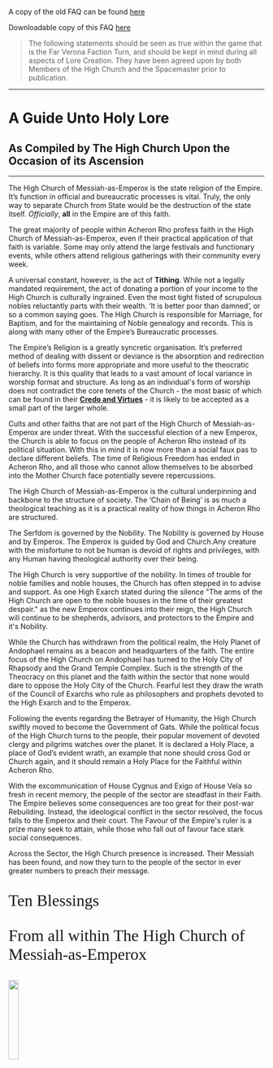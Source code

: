 <link href="https://fonts.googleapis.com/css?family=Great+Vibes&display=swap" rel="stylesheet">

A copy of the old FAQ can be found <a href="FAQ/FAQOld" target="_blank">here</a>

Downloadable copy of this FAQ <a href="Documents/AGuideUntoHolyLore.pdf" target="_blank">here</a>

<blockquote>The following statements should be seen as true within the game that is the Far Verona Faction Turn, and should be kept in mind during all aspects of Lore Creation. They have been agreed upon by both Members of the High Church and the Spacemaster prior to publication.</blockquote>

<hr />

# A Guide Unto Holy Lore

## As Compiled by The High Church Upon the Occasion of its Ascension

<hr />

The High Church of Messiah-as-Emperox is the state religion of the Empire. It’s function in official and bureaucratic processes is vital. Truly, the only way to separate Church from State would be the destruction of the state itself. *Officially*, __all__ in the Empire are of this faith.

The great majority of people within Acheron Rho profess faith in the High Church of Messiah-as-Emperox, even if their practical application of that faith is variable. Some may only attend the large festivals and functionary events, while others attend religious gatherings with their community every week.

A universal constant, however, is the act of __Tithing__. While not a legally mandated requirement, the act of donating a portion of your income to the High Church is culturally ingrained. Even the most tight fisted of scrupulous nobles reluctantly parts with their wealth. ‘It is better poor than damned’, or so a common saying goes. The High Church is responsible for Marriage, for Baptism, and for the maintaining of Noble genealogy and records. This is along with many other of the Empire’s Bureaucratic processes.  

The Empire’s Religion is a greatly syncretic organisation. It’s preferred method of dealing with dissent or deviance is the absorption and redirection of beliefs into forms more appropriate and more useful to the theocratic hierarchy. It is this quality that leads to a vast amount of local variance in worship format and structure. As long as an individual's form of worship does not contradict the core tenets of the Church - the most basic of which can be found in their [__Credo and Virtues__](https://highchurch.space/credo.html) - it is likely to be accepted as a small part of the larger whole.

Cults and other faiths that are not part of the High Church of Messiah-as-Emperox are under threat. With the successful election of a new Emperox, the Church is able to focus on the people of Acheron Rho instead of its political situation. With this in mind it is now more than a social faux pas to declare different beliefs. The time of Religious Freedom has ended in Acheron Rho, and all those who cannot allow themselves to be absorbed into the Mother Church face potentially severe repercussions. 

The High Church of Messiah-as-Emperox is the cultural underpinning and backbone to the structure of society. The ‘Chain of Being’ is as much a theological teaching as it is a practical reality of how things in Acheron Rho are structured.

The Serfdom is governed by the Nobility. The Nobility is governed by House and by Emperox. The Emperox is guided by God and Church.Any creature with the misfortune to not be human is devoid of rights and privileges, with any Human having theological authority over their being. 

The High Church is very supportive of the nobility. In times of trouble for noble families and noble houses, the Church has often stepped in to advise and support. As one High Exarch stated during the silence "The arms of the High Church are open to the noble houses in the time of their greatest despair." as the new Emperox continues into their reign, the High Church will continue to be shepherds, advisors, and protectors to the Empire and it's Nobility.

While the Church has withdrawn from the political realm, the Holy Planet of Andophael remains as a beacon and headquarters of the faith. The entire focus of the High Church on Andophael has turned to the Holy City of Rhapsody and the Grand Temple Complex. Such is the strength of the Theocracy on this planet and the faith within the sector that none would dare to oppose the Holy City of the Church. Fearful lest they draw the wrath of the Council of Exarchs who rule as philosophers and prophets devoted to the High Exarch and to the Emperox. 

Following the events regarding the Betrayer of Humanity, the High Church swiftly moved to become the Government of Gats. While the political focus of the High Church turns to the people, their popular movement of devoted clergy and pilgrims watches over the planet. It is declared a Holy Place, a place of God’s evident wrath, an example that none should cross God or Church again, and it should remain a Holy Place for the Faithful within Acheron Rho. 

With the excommunication of House Cygnus and Exigo of House Vela so fresh in recent memory, the people of the sector are steadfast in their Faith. The Empire believes some consequences are too great for their post-war Rebuilding. Instead, the ideological conflict in the sector resolved, the focus falls to the Emperox and their court. The Favour of the Empire's ruler is a prize many seek to attain, while those who fall out of favour face stark social consequences.

Across the Sector, the High Church presence is increased. Their Messiah has been found, and now they turn to the people of the sector in ever greater numbers to preach their message.


<p class="text-right" style="font-size:2rem;font-family: 'Great Vibes', cursive;">Ten Blessings</p>
<p class="text-right" style="font-size:2rem;font-family: 'Great Vibes', cursive;">From all within The High Church of Messiah-as-Emperox</p>
<img src="Assets/wax_seal.png" class="d-block ml-auto img-scaled" style="margin-bottom:2rem;width:20%;">
